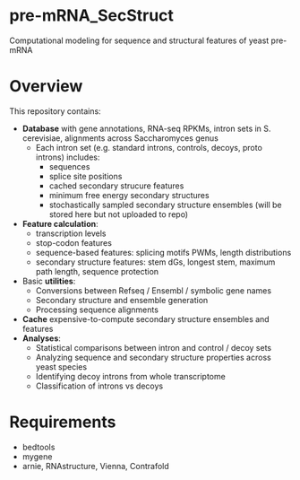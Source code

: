 # pre-mRNA_SecStruct
Computational modeling for sequence and structural features of yeast pre-mRNA

# Overview
This repository contains:
* **Database** with gene annotations, RNA-seq RPKMs, intron sets in S. cerevisiae, alignments across Saccharomyces genus
    * Each intron set (e.g. standard introns, controls, decoys, proto introns) includes:  
         * sequences
         * splice site positions
         * cached secondary strucure features
         * minimum free energy secondary structures
         * stochastically sampled secondary structure ensembles (will be stored here but not uploaded to repo)
* **Feature calculation**: 
    * transcription levels
    * stop-codon features
    * sequence-based features: splicing motifs PWMs, length distributions
    * secondary structure features: stem dGs, longest stem, maximum path length, sequence protection
* Basic **utilities**: 
    * Conversions between Refseq / Ensembl / symbolic gene names
    * Secondary structure and ensemble generation
    * Processing sequence alignments
* **Cache** expensive-to-compute secondary structure ensembles and features
* **Analyses**: 
    * Statistical comparisons between intron and control / decoy sets
    * Analyzing sequence and secondary structure properties across yeast species
    * Identifying decoy introns from whole transcriptome
    * Classification of introns vs decoys


# Requirements
* bedtools
* mygene
* arnie, RNAstructure, Vienna, Contrafold
